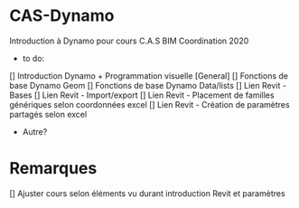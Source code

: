 # CAS-Dynamo
Introduction à Dynamo pour cours C.A.S BIM Coordination 2020

* to do:

[] Introduction Dynamo + Programmation visuelle [General]
[] Fonctions de base Dynamo Geom
[] Fonctions de base Dynamo Data/lists
[] Lien Revit - Bases
[] Lien Revit - Import/export
[] Lien Revit - Placement de familles génériques selon coordonnées excel
[] Lien Revit - Création de paramètres partagés selon excel

- Autre?

# Remarques

[] Ajuster cours selon éléments vu durant introduction Revit et paramètres

